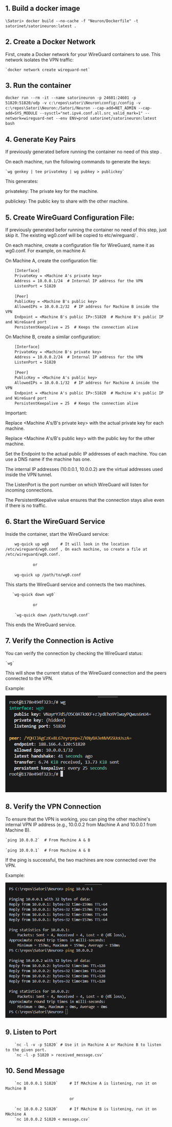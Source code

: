 ## 1. Build a docker image 
```
\Satori> docker build --no-cache -f "Neuron/Dockerfile" -t satorinet/satorineuron:latest .

```
## 2. Create a Docker Network

First, create a Docker network for your WireGuard containers to use. This network isolates the VPN traffic:

    `docker network create wireguard-net`

## 3. Run the container
```
docker run --rm -it --name satorineuron -p 24601:24601 -p 51820:51820/udp -v c:\repos\satori\Neuron\config:/config -v c:\repos\Satori\Neuron:/Satori/Neuron --cap-add=NET_ADMIN --cap-add=SYS_MODULE --sysctl="net.ipv4.conf.all.src_valid_mark=1" --network=wireguard-net --env ENV=prod satorinet/satorineuron:latest bash
```
## 4. Generate Key Pairs

If previously generated before running the container no need of this step .

On each machine, run the following commands to generate the keys:

    `wg genkey | tee privatekey | wg pubkey > publickey`

This generates:

privatekey: The private key for the machine.

publickey: The public key to share with the other machine.

## 5. Create WireGuard Configuration File:

If previously generated befor running the container no need of this step, just skip it. The existing wg0.conf will be copied to etc/wireguard/ . 

On each machine, create a configuration file for WireGuard, name it as wg0.conf. For example, on machine A:

On Machine A, create the configuration file:
```
    [Interface]
    PrivateKey = <Machine A's private key>
    Address = 10.0.0.1/24  # Internal IP address for the VPN
    ListenPort = 51820

    [Peer]
    PublicKey = <Machine B's public key>
    AllowedIPs = 10.0.0.2/32  # IP address for Machine B inside the VPN
    Endpoint = <Machine B's public IP>:51820  # Machine B's public IP and WireGuard port
    PersistentKeepalive = 25  # Keeps the connection alive
```
On Machine B, create a similar configuration:
```
    [Interface]
    PrivateKey = <Machine B's private key>
    Address = 10.0.0.2/24  # Internal IP address for the VPN
    ListenPort = 51820

    [Peer]
    PublicKey = <Machine A's public key>
    AllowedIPs = 10.0.0.1/32  # IP address for Machine A inside the VPN
    Endpoint = <Machine A's public IP>:51820  # Machine A's public IP and WireGuard port
    PersistentKeepalive = 25  # Keeps the connection alive
```

Important:

Replace <Machine A's/B's private key> with the actual private key for each machine.

Replace <Machine A's/B's public key> with the public key for the other machine.

Set the Endpoint to the actual public IP addresses of each machine. You can use a DNS name if the machine has one.

The internal IP addresses (10.0.0.1, 10.0.0.2) are the virtual addresses used inside the VPN tunnel.

The ListenPort is the port number on which WireGuard will listen for incoming connections.

The PersistentKeepalive value ensures that the connection stays alive even if there is no traffic.

## 6. Start the WireGuard Service

Inside the container, start the WireGuard service:
```
    wg-quick up wg0     # It will look in the location /etc/wireguard/wg0.conf , On each machine, so create a file at /etc/wireguard/wg0.conf.

            or

    wg-quick up /path/to/wg0.conf
```

This starts the WireGuard service and connects the two machines.
```
   `wg-quick down wg0`

            or

    `wg-quick down /path/to/wg0.conf`

```
This ends the WireGuard service.

## 7. Verify the Connection is Active

You can verify the connection by checking the WireGuard status:

    `wg`

This will show the current status of the WireGuard connection and the peers connected to the VPN.

Example:

![alt text](<images/Screenshot 2024-09-16 163946.png>)

## 8. Verify the VPN Connection

To ensure that the VPN is working, you can ping the other machine's internal VPN IP address (e.g., 10.0.0.2 from Machine A and 10.0.0.1 from Machine B).

    `ping 10.0.0.2`  # From Machine A & B

    `ping 10.0.0.1`  # From Machine A & B

If the ping is successful, the two machines are now connected over the VPN.

Example:

![alt text](<images/Screenshot 2024-09-16 162150.png>)

## 9. Listen to Port


        `nc -l -v -p 51820` # Use it in Machine A or Machine B to listen to the given port.
        `nc -l -p 51820 > received_message.csv`
## 10. Send Message


        `nc 10.0.0.1 51820`     # If MAchine A is listening, run it on Machine B

                                or

        `nc 10.0.0.2 51820`     # If MAchine B is listening, run it on MAchine A
        `nc 10.0.0.2 51820 < message.csv`


